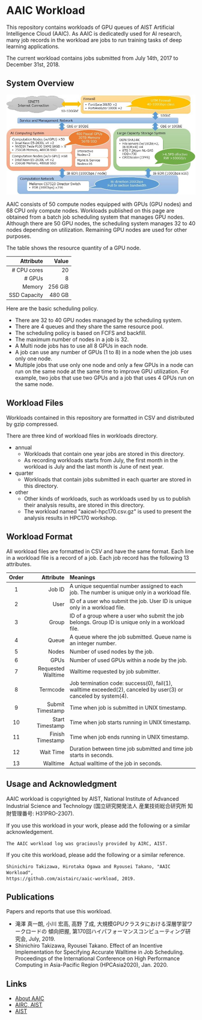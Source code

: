 # AAIC Workload

This repository contains workloads of GPU queues of AIST Artificial
Intelligence Cloud (AAIC).  As AAIC is dedicatedly used for AI research,
many job records in the workload are jobs to run training tasks of deep
learning applications.

The current workload contains jobs submitted from July 14th, 2017 to
December 31st, 2018.


## System Overview

![AAIC Architecture](https://raw.githubusercontent.com/aistairc/aaic-workload/master/aaic-arch.jpg)

AAIC consists of 50 compute nodes equipped with GPUs (GPU nodes) and 68 CPU
only compute nodes.
Workloads published on this page are obtained from a batch job scheduling
system that manages GPU nodes.
Although there are 50 GPU nodes, the scheduling system manages 32 to 40 nodes
depending on utilization.
Remaining GPU nodes are used for other purposes.

The table shows the resource quantity of a GPU node.

|    Attribute |   Value |
|         ---: |    ---: |
|  # CPU cores |      20 |
|       # GPUs |       8 |
|       Memory | 256 GiB |
| SSD Capacity |  480 GB |

Here are the basic scheduling policy.

- There are 32 to 40 GPU nodes managed by the scheduling system.
- There are 4 queues and they share the same resource pool.
- The scheduling policy is based on FCFS and backfill.
- The maximum number of nodes in a job is 32.
- A Multi node jobs has to use all 8 GPUs in each node.
- A job can use any number of GPUs (1 to 8) in a node when the job uses
  only one node.
- Multiple jobs that use only one node and only a few GPUs in a node can
  run on the same node at the same time to improve GPU utilization.
  For example, two jobs that use two GPUs and a job that uses 4 GPUs run on
  the same node.


## Workload Files

Workloads contained in this repository are formatted in CSV and distributed
by gzip compressed.

There are three kind of workload files in workloads directory.

- annual
  - Workloads that contain one year jobs are stored in this directory.
  - As recording workloads starts from July, the first month in the workload
    is July and the last month is June of next year.
- quarter
  - Workloads that contain jobs submitted in each quarter are stored in this
    directory.
- other
  - Other kinds of workloads, such as workloads used by us to publish their
    analysis results, are stored in this directory.
  - The workload named "aaicwl-hpc170.csv.gz" is used to present the analysis
    results in HPC170 workshop.


## Workload Format

All workload files are formatted in CSV and have the same format.
Each line in a workload file is a record of a job.
Each job record has the following 13 attributes.

| Order | Attribute | Meanings |
|:--:|---------:|:---------|
|  1 | Job ID | A unique sequential number assigned to each job. The number is unique only in a workload file. |
|  2 | User | ID of a user who submit the job. User ID is unique only in a workload file. |
|  3 | Group | ID of a group where a user who submit the job belongs. Group ID is unique only in a workload file. |
|  4 | Queue | A queue where the job submitted. Queue name is an integer number. |
|  5 | Nodes | Number of used nodes by the job. |
|  6 | GPUs |Number of used GPUs within a node by the job. |
|  7 | Requested Walltime | Walltime requested by job submitter. |
|  8 | Termcode | Job termination code: success(0), fail(1), walltime exceeded(2), canceled by user(3) or canceled by system(4). |
|  9 | Submit Timestamp | Time when job is submitted in UNIX timestamp. |
| 10 | Start Timestamp | Time when job starts running in UNIX timestamp. |
| 11 | Finish Timestamp | Time when job ends running in UNIX timestamp. |
| 12 | Wait Time | Duration between time job submitted and time job starts in seconds. |
| 13 | Walltime | Actual walltime of the job in seconds. |


## Usage and Acknowledgment

AAIC workload is copyrighted by AIST, National Institute of Advanced Industrial
Science and Technology (国立研究開発法人 産業技術総合研究所 知財管理番号: H31PRO-2307).

If you use this workload in your work, please add the following or a similar
acknowledgement.

```
The AAIC workload log was graciously provided by AIRC, AIST.
```

If you cite this workload, please add the following or a similar reference.

```
Shinichiro Takizawa, Hirotaka Ogawa and Ryousei Takano, "AAIC Workload",
https://github.com/aistairc/aaic-workload, 2019.
```


## Publications

Papers and reports that use this workload.

- 滝澤 真一朗, 小川 宏高, 高野 了成, 大規模GPUクラスタにおける深層学習ワークロードの
  傾向把握, 第170回ハイパフォーマンスコンピューティング研究会, July, 2019.
- Shinichiro Takizawa, Ryousei Takano. Effect of an Incentive Implementation
  for Specifying Accurate Walltime in Job Scheduling. Proceedings of the
  International Conference on High Performance Computing in Asia-Pacific
  Region (HPCAsia2020), Jan. 2020.


## Links

- [About AAIC](https://www.airc.aist.go.jp/info_details/computer-resources.html)
- [AIRC, AIST](https://www.airc.aist.go.jp/en/)
- [AIST](https://www.aist.go.jp/index_en.html)
